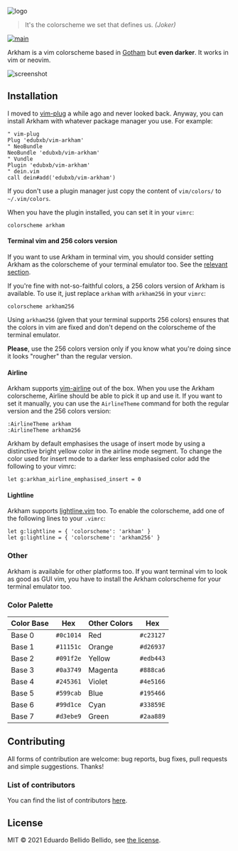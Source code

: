 
![logo][logo]

> It's the colorscheme we set that defines us. *(Joker)*

[![main](https://github.com/edubxb/vim-arkham/workflows/main/badge.svg?branch=master)](https://github.com/edubxb/vim-arkham/actions?query=workflow%3Amain)

Arkham is a vim colorscheme based in [Gotham](whatyouhide/vim-gotham) but **even darker**. It works in vim or neovim.

![screenshot][screenshot]


## Installation

I moved to [vim-plug][vim-plug] a while ago and never looked back. Anyway, you
can install Arkham with whatever package manager you use. For example:

``` viml
" vim-plug
Plug 'edubxb/vim-arkham'
" NeoBundle
NeoBundle 'edubxb/vim-arkham'
" Vundle
Plugin 'edubxb/vim-arkham'
" dein.vim
call dein#add('edubxb/vim-arkham')
```

If you don't use a plugin manager just copy the content of `vim/colors/` to
`~/.vim/colors`.

When you have the plugin installed, you can set it in your `vimrc`:

``` viml
colorscheme arkham
```

#### Terminal vim and 256 colors version

If you want to use Arkham in terminal vim, you should consider setting Arkham as
the colorscheme of your terminal emulator too. See the [relevant
section](#other).

If you're fine with not-so-faithful colors, a 256 colors version of Arkham is
available. To use it, just replace `arkham` with `arkham256` in your `vimrc`:

``` viml
colorscheme arkham256
```

Using `arkham256` (given that your terminal supports 256 colors) ensures that
the colors in vim are fixed and don't depend on the colorscheme of the terminal
emulator.

**Please**, use the 256 colors version only if you know what you're doing since
it looks "rougher" than the regular version.

#### Airline

Arkham supports [vim-airline][vim-airline] out of the box. When you use the
Arkham colorscheme, Airline should be able to pick it up and use it. If you want
to set it manually, you can use the `AirlineTheme` command for both the regular
version and the 256 colors version:

    :AirlineTheme arkham
    :AirlineTheme arkham256

Arkham by default emphasises the usage of insert mode by using a distinctive bright yellow color in
the airline mode segment. To change the color used for insert mode to a darker less emphasised color
add the following to your vimrc:

```viml
let g:arkham_airline_emphasised_insert = 0
```

#### Lightline

Arkham supports [lightline.vim][lightline.vim] too. To enable the colorscheme,
add one of the following lines to your `.vimrc`:

``` viml
let g:lightline = { 'colorscheme': 'arkham' }
let g:lightline = { 'colorscheme': 'arkham256' }
```

### <a name=other></a>Other

Arkham is available for other platforms too. If you want terminal vim to look as
good as GUI vim, you have to install the Arkham colorscheme for your terminal
emulator too.


### Color Palette


| Color Base    | Hex           | Other Colors  | Hex           |
| ------------- | ------------- | ------------- | ------------- |
| Base 0        | `#0c1014`     | Red           | `#c23127`     |
| Base 1        | `#11151c`     | Orange        | `#d26937`     |
| Base 2        | `#091f2e`     | Yellow        | `#edb443`     |
| Base 3        | `#0a3749`     | Magenta       | `#888ca6`     |
| Base 4        | `#245361`     | Violet        | `#4e5166`     |
| Base 5        | `#599cab`     | Blue          | `#195466`     |
| Base 6        | `#99d1ce`     | Cyan          | `#33859E`     |
| Base 7        | `#d3ebe9`     | Green         | `#2aa889`     |


## Contributing

All forms of contribution are welcome: bug reports, bug fixes, pull requests and
simple suggestions. Thanks!

### List of contributors

You can find the list of contributors [here][contributors].


## License

MIT &copy; 2021 Eduardo Bellido Bellido, see [the license][license-file].


[logo]: https://i.imgur.com/szikQ8b.png "Logo"
[screenshot]: http://i.imgur.com/NfRuHFN.png "A vim screenshot"
[license-file]: LICENSE.txt

[vim-plug]: https://github.com/junegunn/vim-plug
[arkham-contrib]: https://github.com/edubxb/arkham-contrib
[vim-airline]: https://github.com/bling/vim-airline
[lightline.vim]: https://github.com/itchyny/lightline.vim
[contributors]: https://github.com/edubxb/vim-arkham/graphs/contributors

